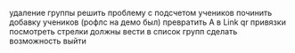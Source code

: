 удаление группы
решить проблему с подсчетом учеников
починить добавку учеников (рофлс на демо был)
превратить A в Link
qr привязки посмотреть
стрелки должны вести в список групп
сделать возможность выйти